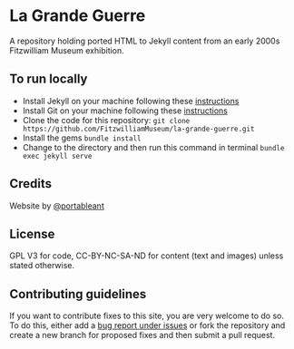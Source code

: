 # La Grande Guerre

A repository holding ported HTML to Jekyll content from an early 2000s Fitzwilliam Museum exhibition.

## To run locally

* Install Jekyll on your machine following these [instructions](https://jekyllrb.com/docs/installation/)
* Install Git on your machine following these [instructions](https://git-scm.com/book/ean/v2/Getting-Started-Installing-Git)
* Clone the code for this repository:
   `git clone https://github.com/FitzwilliamMuseum/la-grande-guerre.git`
* Install the gems
   `bundle install`
* Change to the directory and then run this command in terminal `bundle exec jekyll serve`


## Credits

Website by [@portableant](https://github.com/portableant)

## License

GPL V3 for code, CC-BY-NC-SA-ND for content (text and images) unless stated otherwise.

## Contributing guidelines

If you want to contribute fixes to this site, you are very welcome to do so. To do this, either add a [bug report under issues](https://github.com/FitzwilliamMuseum/la-grande-guerre/issues) or fork the repository and create a new branch for proposed fixes and then submit a pull request.
